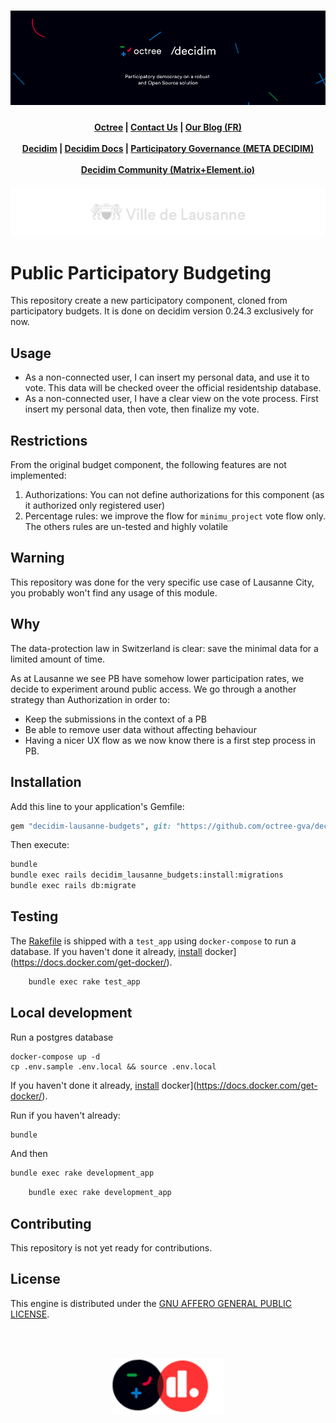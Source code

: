 <h1 align="center">
    <img
        src="https://github.com/octree-gva/meta/blob/main/decidim/static/header.png?raw=true"
        alt="Decidim - Octree Participatory democracy on a robust and open source solution" />
</h1>
<h4 align="center">
    <a href="https://www.octree.ch">Octree</a> |
    <a href="https://octree.ch/en/contact-us/">Contact Us</a> |
    <a href="https://blog.octree.ch">Our Blog (FR)</a><br/><br/>
    <a href="https://decidim.org">Decidim</a> |
    <a href="https://docs.decidim.org/en/">Decidim Docs</a> |
    <a href="https://meta.decidim.org">Participatory Governance (META DECIDIM)</a><br/><br/>
    <a href="https://matrix.to/#/+decidim:matrix.org">Decidim Community (Matrix+Element.io)</a>
</h4>
<p align="center">
    <a href="https://participer.lausanne.ch">
        <img
            src="https://github.com/octree-gva/meta/blob/main/decidim/static/participer_lausanne/chip.png?raw=true"
            alt="Lausanne Participe — Une plateforme de participation pour imaginer et réaliser ensemble" />
    </a>
</p>

# Public Participatory Budgeting

This repository create a new participatory component, cloned from participatory budgets. It is done on decidim version 0.24.3 exclusively for now.

## Usage

* As a non-connected user, I can insert my personal data, and use it to vote. This data will be checked oveer the official residentship database.
* As a non-connected user, I have a clear view on the vote process. First insert my personal data, then vote, then finalize my vote.

## Restrictions
From the original budget component, the following features are not implemented: 

1. Authorizations: You can not define authorizations for this component (as it authorized only registered user)
2. Percentage rules: we improve the flow for `minimu_project` vote flow only. The others rules are un-tested and highly volatile

## Warning
This repository was done for the very specific use case of Lausanne City, you probably won't find any usage of this module. 

## Why
The data-protection law in Switzerland is clear: save the minimal data for a limited amount of time. 

As at Lausanne we see PB have somehow lower participation rates, we decide to experiment around public access. We go through a another strategy than Authorization in order to: 

- Keep the submissions in the context of a PB
- Be able to remove user data without affecting behaviour
- Having a nicer UX flow as we now know there is a first step process in PB. 

## Installation

Add this line to your application's Gemfile:

```ruby
gem "decidim-lausanne-budgets", git: "https://github.com/octree-gva/decidim-lausanne-budgets"
```

Then execute:

```bash
bundle
bundle exec rails decidim_lausanne_budgets:install:migrations
bundle exec rails db:migrate
```

## Testing

The [Rakefile](Rakefile) is shipped with a
`test_app` using `docker-compose` to run a database.
If you haven't done it already, [install](https://docs.docker.com/get-docker/) docker](https://docs.docker.com/get-docker/).

```bash
    bundle exec rake test_app
```
## Local development

Run a postgres database
```
docker-compose up -d
cp .env.sample .env.local && source .env.local
```
If you haven't done it already, [install](https://docs.docker.com/get-docker/) docker](https://docs.docker.com/get-docker/).

Run if you haven't already:
```bash
bundle
```

And then
```bash
bundle exec rake development_app
```

```bash
    bundle exec rake development_app
```

## Contributing

This repository is not yet ready for contributions.

## License

This engine is distributed under the [GNU AFFERO GENERAL PUBLIC LICENSE](LICENSE.md).

<br /><br />

<p align="center">
    <img src="https://raw.githubusercontent.com/octree-gva/meta/main/decidim/static/octree_and_decidim.png" height="90" alt="Decidim Installation by Octree" />
</p>
